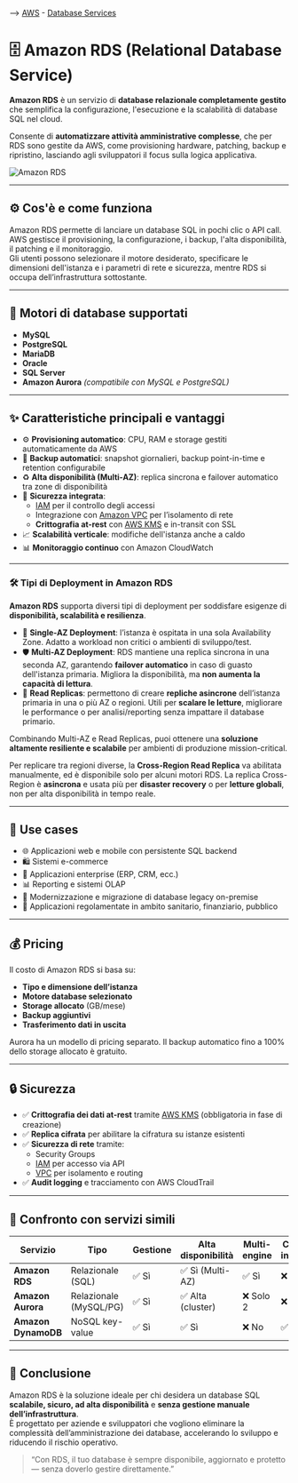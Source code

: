--> [AWS](00-Intro/AWS.md)  -  [Database Services](04-Database-services/AWS-Databases.md)
# 🗄️ Amazon RDS (Relational Database Service)

**Amazon RDS** è un servizio di **database relazionale completamente gestito** che semplifica la configurazione, l'esecuzione e la scalabilità di database SQL nel cloud.  

Consente di **automatizzare attività amministrative complesse**, che per RDS sono gestite da AWS, come provisioning hardware, patching, backup e ripristino, lasciando agli sviluppatori il focus sulla logica applicativa.

![Amazon RDS](RDS.png)

---

## ⚙️ Cos'è e come funziona

Amazon RDS permette di lanciare un database SQL in pochi clic o API call. AWS gestisce il provisioning, la configurazione, i backup, l'alta disponibilità, il patching e il monitoraggio.  
Gli utenti possono selezionare il motore desiderato, specificare le dimensioni dell'istanza e i parametri di rete e sicurezza, mentre RDS si occupa dell’infrastruttura sottostante.

---

## 🧩 Motori di database supportati

- **MySQL**
- **PostgreSQL**
- **MariaDB**
- **Oracle**
- **SQL Server**
- **Amazon Aurora** *(compatibile con MySQL e PostgreSQL)*

---

## ✨ Caratteristiche principali e vantaggi

- ⚙️ **Provisioning automatico**: CPU, RAM e storage gestiti automaticamente da AWS  
- 💾 **Backup automatici**: snapshot giornalieri, backup point-in-time e retention configurabile  
- ♻️ **Alta disponibilità (Multi-AZ)**: replica sincrona e failover automatico tra zone di disponibilità  
- 🔐 **Sicurezza integrata**:
  - [IAM](09-Sicurezza-Compliance-Governance/Sicurezza/AWS-IAM.md) per il controllo degli accessi
  - Integrazione con [Amazon VPC](03-CDN-e-Networking/Amazon-VPC.md) per l’isolamento di rete
  - **Crittografia at-rest** con [AWS KMS](09-Sicurezza-Compliance-Governance/Sicurezza/AWS-KMS.md) e in-transit con SSL  
- 📈 **Scalabilità verticale**: modifiche dell'istanza anche a caldo  
- 📊 **Monitoraggio continuo** con Amazon CloudWatch

---
### 🛠️ Tipi di Deployment in Amazon RDS

**Amazon RDS** supporta diversi tipi di deployment per soddisfare esigenze di **disponibilità, scalabilità e resilienza**.  
- 🧩 **Single-AZ Deployment**: l’istanza è ospitata in una sola Availability Zone. Adatto a workload non critici o ambienti di sviluppo/test.
- 🛡️ **Multi-AZ Deployment**: RDS mantiene una replica sincrona in una seconda AZ, garantendo **failover automatico** in caso di guasto dell'istanza primaria. Migliora la disponibilità, ma **non aumenta la capacità di lettura**.
- 📖 **Read Replicas**: permettono di creare **repliche asincrone** dell’istanza primaria in una o più AZ o regioni. Utili per **scalare le letture**, migliorare le performance o per analisi/reporting senza impattare il database primario.

Combinando Multi-AZ e Read Replicas, puoi ottenere una **soluzione altamente resiliente e scalabile** per ambienti di produzione mission-critical.

Per replicare tra regioni diverse, la **Cross-Region Read Replica** va abilitata manualmente, ed è disponibile solo per alcuni motori RDS. La replica Cross-Region è **asincrona** e usata più per **disaster recovery** o per **letture globali**, non per alta disponibilità in tempo reale.


___

## 💼 Use cases

- 🌐 Applicazioni web e mobile con persistente SQL backend  
- 🛍️ Sistemi e-commerce  
- 🏢 Applicazioni enterprise (ERP, CRM, ecc.)  
- 📊 Reporting e sistemi OLAP  
- 🔁 Modernizzazione e migrazione di database legacy on-premise  
- 🏥 Applicazioni regolamentate in ambito sanitario, finanziario, pubblico

---

## 💰 Pricing

Il costo di Amazon RDS si basa su:

- **Tipo e dimensione dell’istanza**
- **Motore database selezionato**
- **Storage allocato** (GB/mese)
- **Backup aggiuntivi**
- **Trasferimento dati in uscita**

Aurora ha un modello di pricing separato. Il backup automatico fino a 100% dello storage allocato è gratuito.

---

## 🔒 Sicurezza

- ✅ **Crittografia dei dati at-rest** tramite [AWS KMS](09-Sicurezza-Compliance-Governance/Sicurezza/AWS-KMS.md) (obbligatoria in fase di creazione)
- ✅ **Replica cifrata** per abilitare la cifratura su istanze esistenti
- ✅ **Sicurezza di rete** tramite:
  - Security Groups
  - [IAM](09-Sicurezza-Compliance-Governance/Sicurezza/AWS-IAM.md) per accesso via API
  - [VPC](03-CDN-e-Networking/Amazon-VPC.md) per isolamento e routing
- ✅ **Audit logging** e tracciamento con AWS CloudTrail

---

## 🔁 Confronto con servizi simili

| Servizio         | Tipo                  | Gestione | Alta disponibilità | Multi-engine | Caching integrato |
|------------------|-----------------------|----------|--------------------|---------------|-------------------|
| **Amazon RDS**   | Relazionale (SQL)     | ✅ Sì     | ✅ Sì (Multi-AZ)     | ✅ Sì         | ❌ No             |
| **Amazon Aurora**| Relazionale (MySQL/PG)| ✅ Sì     | ✅ Alta (cluster)    | ❌ Solo 2     | ❌ No             |
| **Amazon DynamoDB** | NoSQL key-value    | ✅ Sì     | ✅ Sì                | ❌ No         | ✅ DAX            |

---

## 📌 Conclusione

Amazon RDS è la soluzione ideale per chi desidera un database SQL **scalabile, sicuro, ad alta disponibilità** e **senza gestione manuale dell’infrastruttura**.  
È progettato per aziende e sviluppatori che vogliono eliminare la complessità dell’amministrazione dei database, accelerando lo sviluppo e riducendo il rischio operativo.

> “Con RDS, il tuo database è sempre disponibile, aggiornato e protetto — senza doverlo gestire direttamente.”
